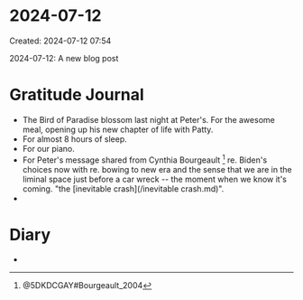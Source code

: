 # 2024-07-12
Created: 2024-07-12 07:54

2024-07-12: A new blog post

# Gratitude Journal 
- The Bird of Paradise blossom last night at Peter's. For the awesome meal, opening up his new chapter of life with Patty.
- For almost 8 hours of sleep.
- For our piano.
- For Peter's message shared from Cynthia Bourgeault [^1] re. Biden's choices now with re. bowing to new era and the sense that we are in the liminal space just before a car wreck -- the moment when we know it's coming. "the [inevitable crash](/inevitable crash.md)".
- 

# Diary 
- 



[^1]: @5DKDCGAY#Bourgeault_2004 
